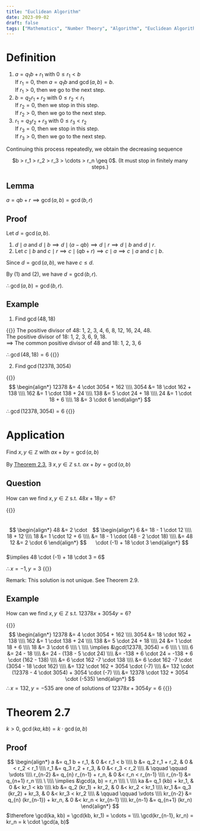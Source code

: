 ```yaml
---
title: "Euclidean Algorithm"
date: 2023-09-02
draft: false
tags: ["Mathematics", "Number Theory", "Algorithm", "Euclidean Algorithm"]
---
```


<style>
  span.katex-display {
    width: fit-content;
    height: fit-content;
  }
</style>

# Definition

1. $a = q_1 b + r_1$ with $0 \leq r_1 < b$   
If $r_1 = 0$, then $a = q_1 b$ and $\gcd(a, b) = b$.   
If $r_1 > 0$, then we go to the next step.
2. $b = q_2 r_1 + r_2$ with $0 \leq r_2 < r_1$   
If $r_2 = 0$, then we stop in this step.   
If $r_2 > 0$, then we go to the next step.
3. $r_1 = q_3 r_2 + r_3$ with $0 \leq r_3 < r_2$   
If $r_3 = 0$, then we stop in this step.   
If $r_3 > 0$, then we go to the next step.

Continuing this process repeatedly, we obtain the decreasing sequence

<div style="text-align: center;">
$b > r_1 > r_2 > r_3 > \cdots > r_n \geq 0$. (It must stop in finitely many steps.)
</div>

## Lemma

$a = qb + r \implies \gcd(a, b) = \gcd(b, r)$

## Proof

Let $d = \gcd(a, b)$.   

1. $d \mid a$ and $d \mid b \implies d \mid (a - qb) \implies d \mid r \implies d \mid b$ and $d \mid r$.
2. Let $c \mid b$ and $c \mid r \implies c \mid (qb + r) \implies c \mid a \implies c \mid a$ and $c \mid b$.  

Since $d = \gcd(a, b)$, we have $c \leq d$.

By (1) and (2), we have $d = \gcd(b, r)$.

$\therefore \gcd(a, b) = \gcd(b, r)$.

## Example

1. Find $\gcd(48, 18)$

{{<collapse summary="Solution">}}
The positive divisor of $48$: 1, 2, 3, 4, 6, 8, 12, 16, 24, 48.   
The positive divisor of $18$: 1, 2, 3, 6, 9, 18.   
$\implies$ The common positive divisor of $48$ and $18$: 1, 2, 3, 6

$\therefore \gcd(48, 18) = 6$
{{</collapse>}}

2. Find $\gcd(12378, 3054)$

{{<collapse summary="Solution">}}
$$
\begin{align*}
12378 &= 4 \cdot 3054 + 162 \\\\
3054 &= 18 \cdot 162 + 138 \\\\
162 &= 1 \cdot 138 + 24 \\\\
138 &= 5 \cdot 24 + 18 \\\\
24 &= 1 \cdot 18 + 6 \\\\
18 &= 3 \cdot 6
\end{align*}
$$

$\therefore \gcd(12378, 3054) = 6$
{{</collapse>}}

# Application

Find $x, y \in \mathbb{Z}$ with $ax + by = \gcd(a, b)$

By [Theorem 2.3](/posts/number-theory/4/#theorem-23), $\exists\ x, y \in \mathbb{Z}$ s.t. $ax + by = \gcd(a, b)$

## Question

How can we find $x, y \in \mathbb{Z}$ s.t. $48x + 18y = 6$?

{{<collapse summary="Solution">}}
<div style="display: flex; justify-content: space-around">

$$
\begin{align*}
48 &= 2 \cdot 18 + 12 \\\\
18 &= 1 \cdot 12 + 6 \\\\
12 &= 2 \cdot 6
\end{align*}
$$

$$
\begin{align*}
6 &= 18 - 1 \cdot 12 \\\\
&= 18 - 1 \cdot (48 - 2 \cdot 18) \\\\
&= 48 \cdot (-1) + 18 \cdot 3
\end{align*}
$$
</div>
$\implies 48 \cdot (-1) + 18 \cdot 3 = 6$

$\therefore x = -1, y = 3$
{{</collapse>}}

Remark: This solution is not unique. See Theorem 2.9.

## Example

How can we find $x, y \in \mathbb{Z}$ s.t. $12378x + 3054y = 6$?

{{<collapse summary="Solution">}}
$$
\begin{align*}
12378 &= 4 \cdot 3054 + 162 \\\\
3054 &= 18 \cdot 162 + 138 \\\\
162 &= 1 \cdot 138 + 24 \\\\
138 &= 5 \cdot 24 + 18 \\\\
24 &= 1 \cdot 18 + 6 \\\\
18 &= 3 \cdot 6 \\\\
\ \\\\
\implies &\gcd(12378, 3054) = 6 \\\\
\ \\\\ 
6 &= 24 - 18 \\\\
&= 24 - (138 - 5 \cdot 24) \\\\
&= -138 + 6 \cdot 24 = -138 + 6 \cdot (162 - 138) \\\\
&= 6 \cdot 162 -7 \cdot 138 \\\\
&= 6 \cdot 162 -7 \cdot (3054 - 18 \cdot 162) \\\\
&= 132 \cdot 162 + 3054 \cdot (-7) \\\\
&= 132 \cdot (12378 - 4 \cdot 3054) + 3054 \cdot (-7) \\\\
&= 12378 \cdot 132 + 3054 \cdot (-535)
\end{align*}
$$
$\therefore x = 132, y = -535$ are one of solutions of $12378x + 3054y = 6$
{{</collapse>}}

# Theorem 2.7

$k > 0$, $\gcd(ka, kb) = k \cdot \gcd(a, b)$

## Proof

$$
\begin{align*}
a &= q_1 b + r_1, & 0 &< r_1 < b \\\\
b &= q_2 r_1 + r_2, & 0 &< r_2 < r_1 \\\\
r_1 &= q_3 r_2 + r_3, & 0 &< r_3 < r_2 \\\\
& \qquad \qquad \vdots \\\\
r_{n-2} &= q_{n} r_{n-1} + r_n, & 0 &< r_n < r_{n-1} \\\\
r_{n-1} &= q_{n+1} r_n \\\\
\ \\\\ 
\implies &\gcd(a, b) = r_n \\\\
\ \\\\ 
ka &= q_1 (kb) + kr_1, & 0 &< kr_1 < kb \\\\
kb &= q_2 (kr_1) + kr_2, & 0 &< kr_2 < kr_1 \\\\
kr_1 &= q_3 (kr_2) + kr_3, & 0 &< kr_3 < kr_2 \\\\
& \qquad \qquad \vdots \\\\
kr_{n-2} &= q_{n} (kr_{n-1}) + kr_n, & 0 &< kr_n < kr_{n-1} \\\\
kr_{n-1} &= q_{n+1} (kr_n)
\end{align*}
$$
$\therefore \gcd(ka, kb) = \gcd(kb, kr_1) = \cdots = \\\\ \gcd(kr_{n-1}, kr_n) = kr_n = k \cdot \gcd(a, b)$
